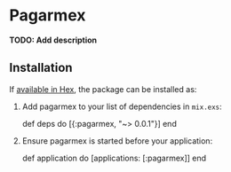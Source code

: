 # Pagarmex

**TODO: Add description**

## Installation

If [available in Hex](https://hex.pm/docs/publish), the package can be installed as:

  1. Add pagarmex to your list of dependencies in `mix.exs`:

        def deps do
          [{:pagarmex, "~> 0.0.1"}]
        end

  2. Ensure pagarmex is started before your application:

        def application do
          [applications: [:pagarmex]]
        end

